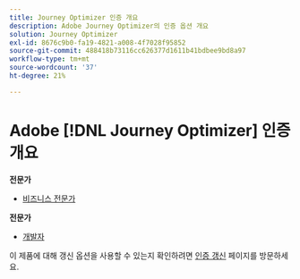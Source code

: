 ```yaml
---
title: Journey Optimizer 인증 개요
description: Adobe Journey Optimizer의 인증 옵션 개요
solution: Journey Optimizer
exl-id: 8676c9b0-fa19-4821-a008-4f7028f95852
source-git-commit: 488418b73116cc626377d1611b41bdbee9bd8a97
workflow-type: tm+mt
source-wordcount: '37'
ht-degree: 21%

---
```


# Adobe [!DNL Journey Optimizer] 인증 개요

**전문가**

* [비즈니스 전문가](/help/certifications/ajo/ajo-p-business.md)<!--AD0-E607-->

**전문가**

* [개발자](/help/certifications/ajo/ajo-e-developer-23-10.md) <!--AD0-E606-->

이 제품에 대해 갱신 옵션을 사용할 수 있는지 확인하려면 [인증 갱신](/help/certifications/renew.md) 페이지를 방문하세요.
